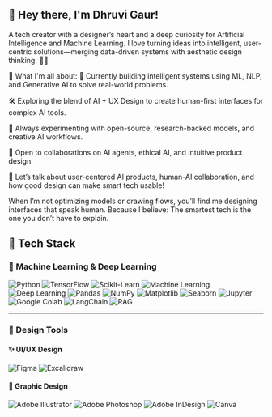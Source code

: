 ## 👋 Hey there, I'm Dhruvi Gaur!
A tech creator with a designer’s heart and a deep curiosity for Artificial Intelligence and Machine Learning.
I love turning ideas into intelligent, user-centric solutions—merging data-driven systems with aesthetic design thinking. 🎨🤖

🌟 What I'm all about:
🧠 Currently building intelligent systems using ML, NLP, and Generative AI to solve real-world problems.

🛠️ Exploring the blend of AI + UX Design to create human-first interfaces for complex AI tools.

🧪 Always experimenting with open-source, research-backed models, and creative AI workflows.

🤝 Open to collaborations on AI agents, ethical AI, and intuitive product design.

💬 Let’s talk about user-centered AI products, human-AI collaboration, and how good design can make smart tech usable!

When I’m not optimizing models or drawing flows, you’ll find me designing interfaces that speak human.
Because I believe: The smartest tech is the one you don’t have to explain.

<!--
**DhruviGaur30/DhruviGaur30** is a ✨ _special_ ✨ repository because its `README.md` (this file) appears on your GitHub profile.

Here are some ideas to get you started:

- 🔭 I’m currently working on ...
- 🌱 I’m currently learning ...
- 👯 I’m looking to collaborate on ...
- 🤔 I’m looking for help with ...
- 💬 Ask me about ...
- 📫 How to reach me: ...
- 😄 Pronouns: ...
- ⚡ Fun fact: ...
-->
## 🚀 Tech Stack

### 🤖 Machine Learning & Deep Learning
![Python](https://img.shields.io/badge/Python-3670A0?style=for-the-badge&logo=python&logoColor=white)
![TensorFlow](https://img.shields.io/badge/TensorFlow-FF6F00?style=for-the-badge&logo=tensorflow&logoColor=white)
![Scikit-Learn](https://img.shields.io/badge/Scikit--Learn-F7931E?style=for-the-badge&logo=scikit-learn&logoColor=white)
![Machine Learning](https://img.shields.io/badge/Machine%20Learning-009688?style=for-the-badge&logo=googlescholar&logoColor=white)
![Deep Learning](https://img.shields.io/badge/Deep%20Learning-673AB7?style=for-the-badge&logo=keras&logoColor=white)
![Pandas](https://img.shields.io/badge/Pandas-150458?style=for-the-badge&logo=pandas&logoColor=white)
![NumPy](https://img.shields.io/badge/Numpy-013243?style=for-the-badge&logo=numpy&logoColor=white)
![Matplotlib](https://img.shields.io/badge/Matplotlib-11557C?style=for-the-badge&logo=plotly&logoColor=white)
![Seaborn](https://img.shields.io/badge/Seaborn-43BCCD?style=for-the-badge)
![Jupyter](https://img.shields.io/badge/Jupyter-F37626?style=for-the-badge&logo=jupyter&logoColor=white)
![Google Colab](https://img.shields.io/badge/Google%20Colab-F9AB00?style=for-the-badge&logo=googlecolab&logoColor=black)
![LangChain](https://img.shields.io/badge/LangChain-000000?style=for-the-badge&logo=chainlink&logoColor=white)
![RAG](https://img.shields.io/badge/RAG%20(Retrieval%20Augmented%20Generation)-2C3E50?style=for-the-badge)

---

### 🎨 Design Tools

#### ✨ UI/UX Design
![Figma](https://img.shields.io/badge/Figma-F24E1E?style=for-the-badge&logo=figma&logoColor=white)
![Excalidraw](https://img.shields.io/badge/Excalidraw-0A0A0A?style=for-the-badge&logo=excalidraw&logoColor=white)

#### 🎨 Graphic Design
![Adobe Illustrator](https://img.shields.io/badge/Illustrator-FF9A00?style=for-the-badge&logo=adobeillustrator&logoColor=white)
![Adobe Photoshop](https://img.shields.io/badge/Photoshop-31A8FF?style=for-the-badge&logo=adobephotoshop&logoColor=white)
![Adobe InDesign](https://img.shields.io/badge/InDesign-FF3366?style=for-the-badge&logo=adobeindesign&logoColor=white)
![Canva](https://img.shields.io/badge/Canva-00C4CC?style=for-the-badge&logo=canva&logoColor=white)

